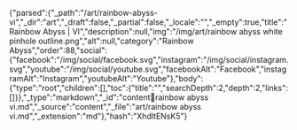 {"parsed":{"_path":"/art/rainbow-abyss-vi","_dir":"art","_draft":false,"_partial":false,"_locale":"","_empty":true,"title":"Rainbow Abyss | VI","description":null,"img":"/img/art/rainbow abyss white pinhole outline.png","alt":null,"category":"Rainbow Abyss","order":88,"social":{"facebook":"/img/social/facebook.svg","instagram":"/img/social/instagram.svg","youtube":"/img/social/youtube.svg","facebookAlt":"Facebook","instagramAlt":"Instagram","youtubeAlt":"Youtube"},"body":{"type":"root","children":[],"toc":{"title":"","searchDepth":2,"depth":2,"links":[]}},"_type":"markdown","_id":"content:art:rainbow abyss vi.md","_source":"content","_file":"art/rainbow abyss vi.md","_extension":"md"},"hash":"XhdltENsK5"}